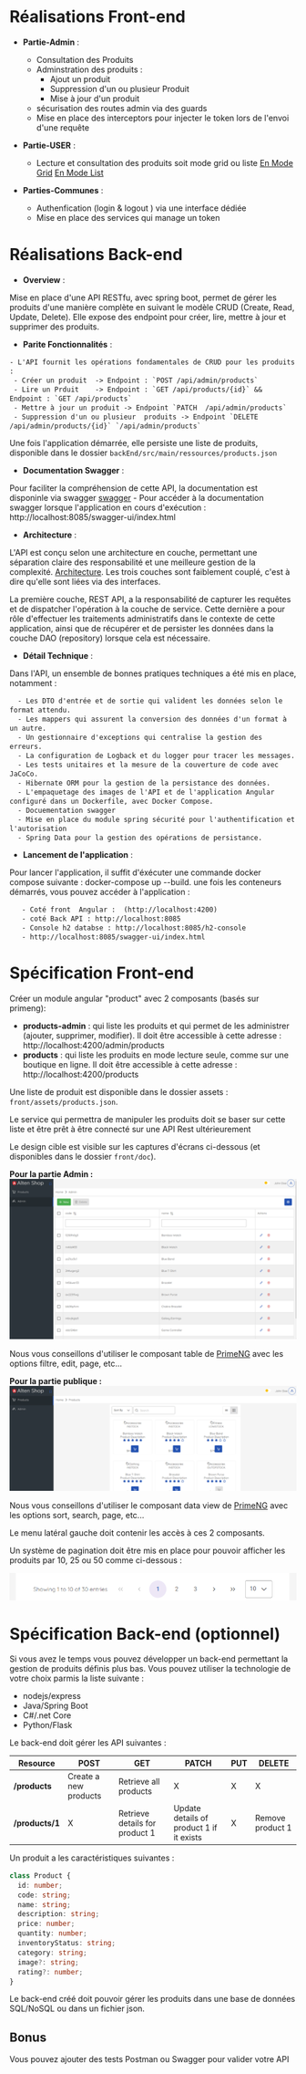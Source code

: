 # Réalisations Front-end
  - **Partie-Admin** : 
       - Consultation des Produits
       - Adminstration des produits :
          - Ajout un produit
          - Suppression d'un ou plusieur Produit 
          - Mise à jour d'un produit
       - sécurisation des routes admin via des guards
       - Mise en place des interceptors pour injecter le token lors de l'envoi d'une requête 
  
  - **Partie-USER** : 
      
       - Lecture et consultation des produits soit mode grid ou liste 
       [En Mode Grid](docs/grid.png)
       [En Mode List](docs/list.png)
   
   - **Parties-Communes** : 
      
      - Authenfication (login & logout ) via une interface dédiée 
      - Mise en place des services qui manage un token 


# Réalisations Back-end

   - **Overview** : 

   Mise en place d'une API RESTfu, avec spring boot, permet de gérer les produits d'une manière complète en suivant le modèle CRUD (Create, Read, Update, Delete). Elle expose des endpoint pour créer, lire, mettre à jour et supprimer des produits.

   - **Parite Fonctionnalités** : 

    - L'API fournit les opérations fondamentales de CRUD pour les produits :
     - Créer un produit  -> Endpoint : `POST /api/admin/products`
     - Lire un Prduit    -> Endpoint : `GET /api/products/{id}` &&  Endpoint : `GET /api/products`
     - Mettre à jour un produit -> Endpoint `PATCH  /api/admin/products`
     - Suppression d'un ou plusieur  produits -> Endpoint `DELETE  /api/admin/products/{id}` `/api/admin/products` 

   Une fois l'application démarrée, elle persiste une liste de produits, disponible dans le dossier  `backEnd/src/main/ressources/products.json`

   - **Documentation Swagger** :

   Pour faciliter la compréhension de cette API, la documentation est disponinle via swagger [swagger](/docs/swagger.png)
     - Pour accéder à la documentation swagger lorsque l'application en cours d'exécution : http://localhost:8085/swagger-ui/index.html
    
   - **Architecture** :

   L'API est conçu selon une architecture en couche, permettant une séparation claire des responsabilité et une meilleure gestion de la complexité. [Architecture](/docs/architecture.png). Les trois couches sont faiblement couplé, c'est à dire qu'elle sont liées via des interfaces. 

   La première couche, REST API, a la responsabilité de capturer les requêtes et de dispatcher l'opération à la couche de service. Cette dernière a pour rôle d'effectuer les traitements administratifs dans le contexte de cette application, ainsi que de récupérer et de persister les données dans la couche DAO (repository) lorsque cela est nécessaire.

   - **Détail Technique** :

Dans l'API, un ensemble de bonnes pratiques techniques a été mis en place, notamment :

      - Les DTO d'entrée et de sortie qui valident les données selon le format attendu.
      - Les mappers qui assurent la conversion des données d'un format à un autre.
      - Un gestionnaire d'exceptions qui centralise la gestion des erreurs.
      - La configuration de Logback et du logger pour tracer les messages.
      - Les tests unitaires et la mesure de la couverture de code avec JaCoCo.
      - Hibernate ORM pour la gestion de la persistance des données.
      - L'empaquetage des images de l'API et de l'application Angular configuré dans un Dockerfile, avec Docker Compose.
      - Docuementation swagger 
      - Mise en place du module spring sécurité pour l'authentification et l'autorisation 
      - Spring Data pour la gestion des opérations de persistance.



   - **Lancement de l'application** :

   Pour lancer l'application, il suffit d'éxécuter une commande docker compose suivante : docker-compose up --build. 
   une fois les conteneurs démarrés, vous pouvez accéder à l'application : 
       
       - Coté front  Angular :  (http://localhost:4200)
       - coté Back API : http://localhost:8085
       - Console h2 databse : http://localhost:8085/h2-console
       - http://localhost:8085/swagger-ui/index.html




   



# Spécification Front-end

Créer un module angular "product" avec 2 composants (basés sur primeng): 
 - **products-admin** : qui liste les produits et qui permet de les administrer (ajouter, supprimer, modifier).
    Il doit être accessible à cette adresse : http://localhost:4200/admin/products
 - **products** : qui liste les produits en mode lecture seule, comme sur une boutique en ligne.
    Il doit être accessible à cette adresse : http://localhost:4200/products

Une liste de produit est disponible dans le dossier assets : `front/assets/products.json`.

Le service qui permettra de manipuler les produits doit se baser sur cette liste et être prêt à être connecté sur une API Rest ultérieurement

Le design cible est visible sur les captures d'écrans ci-dessous (et disponibles dans le dossier `front/doc`).

**Pour la partie Admin :**
![admin](front/doc/products-admin.png)

Nous vous conseillons d'utiliser le composant table de [PrimeNG](https://primeng.org/table/filter) avec les options filtre, edit, page, etc...

 **Pour la partie publique :**
![public](front/doc/products.png)

Nous vous conseillons d'utiliser le composant data view de [PrimeNG](https://primeng.org/dataview) avec les options sort, search, page, etc...


Le menu latéral gauche doit contenir les accès à ces 2 composants.

Un système de pagination doit être mis en place pour pouvoir afficher les produits par 10, 25 ou 50 comme ci-dessous :

![pagination](front/doc/pagination.png)

# Spécification Back-end (optionnel)

Si vous avez le temps vous pouvez développer un back-end permettant la gestion de produits définis plus bas.
Vous pouvez utiliser la technologie de votre choix parmis la liste suivante :

- nodejs/express
- Java/Spring Boot
- C#/.net Core
- Python/Flask


Le back-end doit gérer les API suivantes : 

| Resource           | POST                  | GET                            | PATCH                                    | PUT | DELETE           |
| ------------------ | --------------------- | ------------------------------ | ---------------------------------------- | --- | ---------------- |
| **/products**      | Create a new products | Retrieve all products          | X                                        | X   |     X            |
| **/products/1**    | X                     | Retrieve details for product 1 | Update details of product 1 if it exists | X   | Remove product 1 |

Un produit a les caractéristiques suivantes : 

``` typescript
class Product {
  id: number;
  code: string;
  name: string;
  description: string;
  price: number;
  quantity: number;
  inventoryStatus: string;
  category: string;
  image?: string;
  rating?: number;
}
```

Le back-end créé doit pouvoir gérer les produits dans une base de données SQL/NoSQL ou dans un fichier json.

## Bonus

Vous pouvez ajouter des tests Postman ou Swagger pour valider votre API

